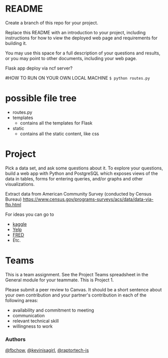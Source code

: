 # README

Create a branch of this repo for your project.

Replace this README with an introduction to your project, including instructions for how to view the deployed web page and requirements for building it.

You may use this space for a full description of your questions and results, or you may point to other documents, including your web page.  


Flask app
deploy via ncf server?  

#HOW TO RUN ON YOUR OWN LOCAL MACHINE
`$ python routes.py`

# possible file tree
 * routes.py
 * templates 
	* contains all the templates for Flask
 * static
	* contains all the static content, like css
 
 


# Project

Pick a data set, and ask some questions about it. To explore your questions, build a web app with Python and PostgreSQL which exposes views of the data in tables, forms for entering queries, and/or graphs and other visualizations.

Extract data from American Community Survey (conducted by Census Bureau) 
https://www.census.gov/programs-surveys/acs/data/data-via-ftp.html

For ideas you can go to

- [kaggle](https://www.kaggle.com/datasets)
- [Yelp](https://www.yelp.com/dataset)
- [FRED](https://fred.stlouisfed.org/)
- Etc.

# Teams

This is a team assignment. See the Project Teams spreadsheet in the General module for your teammate. This is Project 1.

Please submit a peer review to Canvas. It should be a short sentence about your own contribution and your partner's contribution in each of the following areas:

- availability and commitment to meeting
- communication
- relevant technical skill
- willingness to work 
  
### Authors  
[@fbchow](https://github.com/fbchow), [@kevinisagirl](https://github.com/kevinisagirl), [@raptortech-js](https://github.com/raptortech-js)     


 

 

 

 
